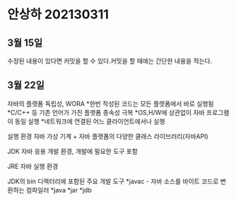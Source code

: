 # 안상하 202130311

## 3월 15일
수정된 내용이 있다면 커밋을 할 수 있다.커밋을 할 때에는 간단한 내용을 적는다.

## 3월 22일
자바의 플랫폼 독립성, WORA
    *한번 작성된 코드는 모든 플랫폼에서 바로 실행됨
    *C/C++ 등 기존 언어가 가진 플랫폼 종속성 극복
        *OS,H/W에 상관없이 자바 프로그램이 동일 실행
    *네트워크에 연결된 어느 클라이언트에서나 실행

실행 환경
    자바 가상 기계 + 자바 플랫폼의 다양한 클래스 라이브러리(자바API)

JDK
    자바 응용 개발 환경, 개발에 필요한 도구 포함

JRE
    자바 실행 환경

JDK의 bin 디렉터리에 포함된 주요 개발 도구
    *javac - 자바 소스를 바이트 코드로 변환하는 컴파일러
    *java
    *jar
    *jdb
    